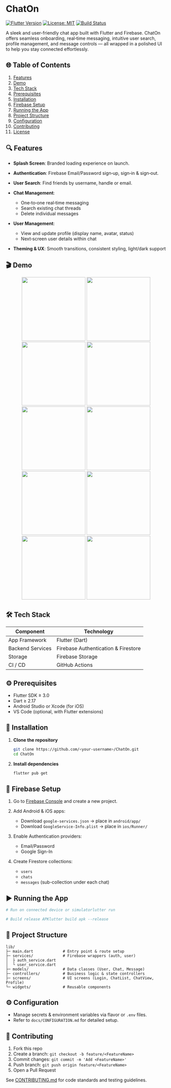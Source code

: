 # ChatOn

[![Flutter Version](https://img.shields.io/badge/flutter-3.0%2B-blue)](https://flutter.dev)
[![License: MIT](https://img.shields.io/badge/License-MIT-yellow.svg)](LICENSE)
[![Build Status](https://img.shields.io/github/actions/workflow/status/<your-username>/ChatOn/flutter_ci.yml?branch=main)](https://github.com/<your-username>/ChatOn/actions)

A sleek and user-friendly chat app built with Flutter and Firebase. ChatOn offers seamless onboarding, real‑time messaging, intuitive user search, profile management, and message controls — all wrapped in a polished UI to help you stay connected effortlessly.





## 🌐 Table of Contents

1. [Features](#-features)
2. [Demo](#-demo)
3. [Tech Stack](#-tech-stack)
4. [Prerequisites](#-prerequisites)
5. [Installation](#-installation)
6. [Firebase Setup](#-firebase-setup)
7. [Running the App](#-running-the-app)
8. [Project Structure](#-project-structure)
9. [Configuration](#-configuration)
10. [Contributing](#-contributing)
11. [License](#-license)


## 🔍 Features

* **Splash Screen**: Branded loading experience on launch.
* **Authentication**: Firebase Email/Password sign‑up, sign‑in & sign‑out.
* **User Search**: Find friends by username, handle or email.
* **Chat Management**:

  * One‑to‑one real‑time messaging
  * Search existing chat threads
  * Delete individual messages
* **User Management**:

  * View and update profile (display name, avatar, status)
  * Next‑screen user details within chat
* **Theming & UX**: Smooth transitions, consistent styling, light/dark support



## 🎬 Demo
<p align="center">
  <img src="https://raw.githubusercontent.com/danyalshakeel/ChatOn/master/assets/splash.jpg" width="200">
  <img src="https://raw.githubusercontent.com/danyalshakeel/ChatOn/master/assets/Login.jpg" width="200">
  <img src="https://raw.githubusercontent.com/danyalshakeel/ChatOn/master/assets/SignUp.jpg" width="200">
  <img src="https://raw.githubusercontent.com/danyalshakeel/ChatOn/master/assets/Home.jpg" width="200">
  <img src="https://raw.githubusercontent.com/danyalshakeel/ChatOn/master/assets/ChatScreen.jpg" width="200">
  <img src="https://raw.githubusercontent.com/danyalshakeel/ChatOn/master/assets/Searchcard.jpg" width="200">
  <img src="https://raw.githubusercontent.com/danyalshakeel/ChatOn/master/assets/Profile.jpg" width="200">
  <img src="https://raw.githubusercontent.com/danyalshakeel/ChatOn/master/assets/Animated.jpg" width="200">
  <img src="https://raw.githubusercontent.com/danyalshakeel/ChatOn/master/assets/NextUserDetail.jpg" width="200">
  <img src="https://raw.githubusercontent.com/danyalshakeel/ChatOn/master/assets/Edit.jpg" width="200">
</p>






## 🛠 Tech Stack

| Component        | Technology                          |
| ---------------- | ----------------------------------- |
| App Framework    | Flutter (Dart)                      |
| Backend Services | Firebase Authentication & Firestore |
| Storage          | Firebase Storage                    |
| CI / CD          | GitHub Actions                      |



## ⚙️ Prerequisites

* Flutter SDK ≥ 3.0
* Dart ≥ 2.17
* Android Studio or Xcode (for iOS)
* VS Code (optional, with Flutter extensions)



## 🚀 Installation

1. **Clone the repository**

   ```bash
   git clone https://github.com/<your-username>/ChatOn.git
   cd ChatOn
   ```
2. **Install dependencies**

   ```bash
   flutter pub get
   ```


## 🔗 Firebase Setup

1. Go to [Firebase Console](https://console.firebase.google.com/) and create a new project.
2. Add Android & iOS apps:

   * Download `google-services.json` → place in `android/app/`
   * Download `GoogleService-Info.plist` → place in `ios/Runner/`
3. Enable Authentication providers:

   * Email/Password
   * Google Sign-In
4. Create Firestore collections:

   * `users`
   * `chats`
   * `messages` (sub-collection under each chat)



## ▶️ Running the App

```bash
# Run on connected device or simulatorlutter run

# Build release APKlutter build apk --release
```



## 📁 Project Structure

```
lib/
├─ main.dart             # Entry point & route setup
├─ services/             # Firebase wrappers (auth, user)
│  ├ auth_service.dart
│  └ user_service.dart
├─ models/               # Data classes (User, Chat, Message)
├─ controllers/          # Business logic & state controllers
├─ screens/              # UI screens (Login, ChatList, ChatView, Profile)
└─ widgets/              # Reusable components
```

  

## ⚙️ Configuration

* Manage secrets & environment variables via flavor or `.env` files.
* Refer to `docs/CONFIGURATION.md` for detailed setup.



## 🤝 Contributing

1. Fork this repo
2. Create a branch: `git checkout -b feature/<FeatureName>`
3. Commit changes: `git commit -m 'Add <FeatureName>'`
4. Push branch: `git push origin feature/<FeatureName>`
5. Open a Pull Request

See [CONTRIBUTING.md](docs/CONTRIBUTING.md) for code standards and testing guidelines.

  


